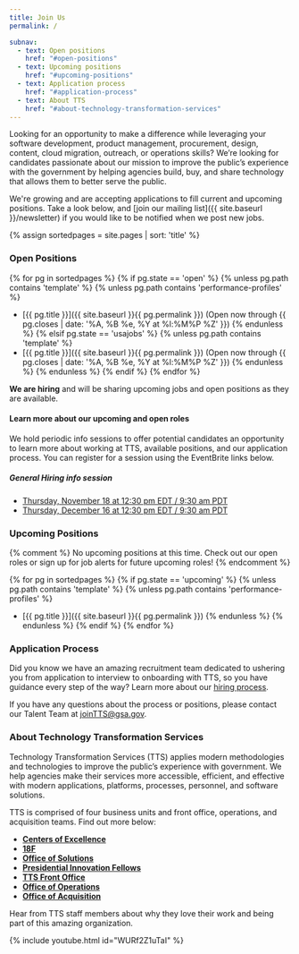```yaml
---
title: Join Us
permalink: /

subnav:
  - text: Open positions
    href: "#open-positions"
  - text: Upcoming positions
    href: "#upcoming-positions"
  - text: Application process
    href: "#application-process"
  - text: About TTS
    href: "#about-technology-transformation-services"
---
```


Looking for an opportunity to make a difference while leveraging your
software development, product management, procurement, design, content,
cloud migration, outreach, or operations skills? We’re looking for
candidates passionate about our mission to improve the public’s
experience with the government by helping agencies build, buy, and share
technology that allows them to better serve the public.

We're growing and are accepting applications to fill current and
upcoming positions. Take a look below, and [join our mailing list]({{ site.baseurl }}/newsletter) if you would like to be notified when we post new jobs.

{% assign sortedpages = site.pages | sort: 'title' %}

### Open Positions

{% for pg in sortedpages %}
{% if pg.state == 'open' %}
{% unless pg.path contains 'template' %}
{% unless pg.path contains 'performance-profiles' %}
* [{{ pg.title }}]({{ site.baseurl }}{{ pg.permalink }}) (Open now through {{ pg.closes | date: '%A, %B %e, %Y at %l:%M%P %Z' }})
{% endunless %}
{% elsif pg.state == 'usajobs' %}
{% unless pg.path contains 'template'  %}
* [{{ pg.title }}]({{ site.baseurl }}{{ pg.permalink }}) (Open now through {{ pg.closes | date: '%A, %B %e, %Y at %l:%M%P %Z' }})
{% endunless %}
{% endunless %}
{% endif %}
{% endfor %}


**We are hiring** and will be sharing upcoming jobs and open positions as they are available.

#### Learn more about our upcoming and open roles

We hold periodic info sessions to offer potential candidates an opportunity to learn more about working at TTS, available positions, and our application process. You can register for a session using the EventBrite links below.
##### General Hiring info session

* [Thursday, November 18 at 12:30 pm EDT / 9:30 am PDT](https://www.eventbrite.com/e/tts-talent-info-session-tickets-196679462567)
* [Thursday, December 16 at 12:30 pm EDT / 9:30 am PDT](https://www.eventbrite.com/e/tts-talent-info-session-tickets-196682842677)

### Upcoming Positions
{% comment %} No upcoming positions at this time. Check out our open roles or sign up for job alerts for future upcoming roles! {% endcomment %}

{% for pg in sortedpages %}
{% if pg.state == 'upcoming' %}
{% unless pg.path contains 'template' %}
{% unless pg.path contains 'performance-profiles' %}
* [{{ pg.title }}]({{ site.baseurl }}{{ pg.permalink }})
{% endunless %}
{% endunless %}
{% endif %}
{% endfor %}

### Application Process

Did you know we have an amazing recruitment team dedicated to ushering
you from application to interview to onboarding with TTS, so you have
guidance every step of the way? Learn more about our [hiring process](https://join.tts.gsa.gov/hiring-process/).

If you have any questions about the process or positions, please contact
our Talent Team at [joinTTS@gsa.gov](mailto:joinTTS@gsa.gov).

### About Technology Transformation Services

Technology Transformation Services (TTS) applies modern methodologies
and technologies to improve the public’s experience with government. We
help agencies make their services more accessible, efficient, and
effective with modern applications, platforms, processes, personnel, and
software solutions.

TTS is comprised of four business units and front office, operations, and acquisition teams. Find out more below:

-   [**Centers of Excellence**](https://join.tts.gsa.gov/tts-offices/#centers-of-excellence)
-   [**18F**](https://join.tts.gsa.gov/tts-offices/#18F)
-   [**Office of Solutions**](https://join.tts.gsa.gov/tts-offices/#office-of-solutions)
-   [**Presidential Innovation Fellows**](https://join.tts.gsa.gov/tts-offices/#presidential-innovation-fellows)
-   [**TTS Front Office**](https://join.tts.gsa.gov/tts-offices/#tts-front-office)
-   [**Office of Operations**](https://join.tts.gsa.gov/tts-offices/#office-of-operations)
-   [**Office of Acquisition**](https://join.tts.gsa.gov/tts-offices/#office-of-acquisition)

Hear from TTS staff members about why they love their work and being
part of this amazing organization.

{% include youtube.html id="WURf2Z1uTaI" %}
